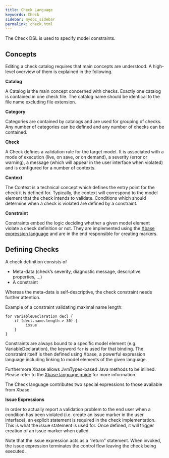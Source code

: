 ```yaml
---
title: Check Language
keywords: Check
sidebar: mydoc_sidebar
permalink: check.html
---
```


The Check DSL is used to specify model constraints.

## Concepts

Editing a check catalog requires that main concepts are understood. A high-level overview of them is explained in the following.

**Catalog**

A Catalog is the main concept concerned with checks. Exactly one catalog is contained in 
one check file. The catalog name should be identical to the file name excluding file extension.
 
**Category**

Categories are contained by catalogs and are used for grouping of checks. 
Any number of categories can be defined and any number of checks can be contained. 

**Check**

A Check defines a validation rule for the target model. 
It is associated with a mode of execution (live, on save, or on demand), 
a severity (error or warning), a message (which will appear in the user interface when violated) 
and is configured for a number of contexts.
 
**Context**

The Context is a technical concept which defines the entry point for the check it is defined for. 
Typically, the context will correspond to the model element that the check intends to validate.
Conditions which should determine when a check is violated are defined by a constraint.

**Constraint**

Constraints embed the logic deciding whether a given model element violate a check definition or not. 
They are implemented using the [Xbase expression language](https://wiki.eclipse.org/Xbase) and are in the end responsible for creating markers.

## Defining Checks

A check definition consists of
 
- Meta-data (check’s severity, diagnostic message, descriptive properties, ...)
- A constraint
 
Whereas the meta-data is self-descriptive, the check constraint needs further attention.

Example of a constraint validating maximal name length:

```
for VariableDeclaration decl {
    if (decl.name.length > 30) {
         issue
    }
}
```
 
Constraints are always bound to a specific model element (e.g. VariableDeclaration), the keyword `for` is used for that binding.
The constraint itself is then defined using Xbase, a powerful expression language including linking to model 
elements of the given language. 

Furthermore Xbase allows JvmTypes-based Java methods to be inlined. 
Please refer to the [Xbase language guide](https://wiki.eclipse.org/Xbase) for more information.

The Check language contributes two special expressions to those available from Xbase.

**Issue Expressions**

In order to actually report a validation problem to the end user when a condition has been violated 
(i.e. create an issue marker in the user interface), an explicit statement is required in the check implementation. 
This is what the issue statement is used for. Once defined, it will trigger creation of an issue marker when called.
 
Note that the issue expression acts as a “return” statement. When invoked, the issue expression terminates the control flow 
leaving the check being executed.
